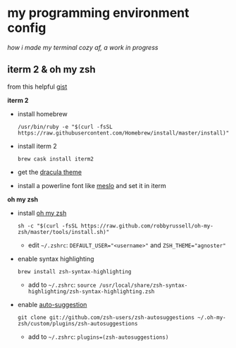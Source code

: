 # my programming environment config
_how i made my terminal cozy af, a work in progress_

## iterm 2 & oh my zsh
from this helpful [gist](https://gist.github.com/kevin-smets/8568070)

**iterm 2**
* install homebrew

  `/usr/bin/ruby -e "$(curl -fsSL https://raw.githubusercontent.com/Homebrew/install/master/install)"`

* install iterm 2

  `brew cask install iterm2`

* get the [dracula theme](https://draculatheme.com/iterm/)
* install a powerline font like [meslo](https://github.com/powerline/fonts/blob/master/Meslo%20Slashed/Meslo%20LG%20M%20Regular%20for%20Powerline.ttf) and set it in iterm

**oh my zsh**
* install [oh my zsh](https://github.com/robbyrussell/oh-my-zsh)

  `sh -c "$(curl -fsSL https://raw.github.com/robbyrussell/oh-my-zsh/master/tools/install.sh)"`
   * edit `~/.zshrc`: `DEFAULT_USER="<username>"` and `ZSH_THEME="agnoster"`

* enable syntax highlighting

  `brew install zsh-syntax-highlighting`
  * add to `~/.zshrc`: `source /usr/local/share/zsh-syntax-highlighting/zsh-syntax-highlighting.zsh`

* enable [auto-suggestion](https://github.com/zsh-users/zsh-autosuggestions#oh-my-zsh)

  `git clone git://github.com/zsh-users/zsh-autosuggestions ~/.oh-my-zsh/custom/plugins/zsh-autosuggestions`
  * add to `~/.zshrc`: `plugins=(zsh-autosuggestions)`
